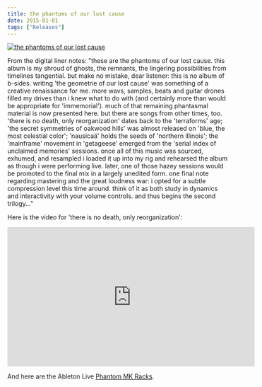 ```yaml
---
title: the phantoms of our lost cause
date: 2015-01-01
tags: ["Releases"]
---
```


[![the phantoms of our lost cause](/rm_ation/images/the-phantoms-of-our-lost-cause.jpg)](https://northerninformation.bandcamp.com/album/the-phantoms-of-our-lost-cause)

From the digital liner notes: "these are the phantoms of our lost cause. this album is my shroud of ghosts, the remnants, the lingering possibilities from timelines tangential. but make no mistake, dear listener: this is no album of b-sides. writing 'the geometrie of our lost cause' was something of a creative renaissance for me. more wavs, samples, beats and guitar drones filled my drives than i knew what to do with (and certainly more than would be appropriate for 'immemorial'). much of that remaining phantasmal material is now presented here. but there are songs from other times, too. 'there is no death, only reorganization' dates back to the 'terraforms' age; 'the secret symmetries of oakwood hills' was almost released on 'blue, the most celestial color'; 'nausicaä' holds the seeds of 'northern illinois'; the 'mainframe' movement in 'getageese' emerged from the 'serial index of unclaimed memories' sessions. once all of this music was sourced, exhumed, and resampled i loaded it up into my rig and rehearsed the album as though i were performing live. later, one of those hazey sessions would be promoted to the final mix in a largely unedited form. one final note regarding mastering and the great loudness war: i opted for a subtle compression level this time around. think of it as both study in dynamics and interactivity with your volume controls. and thus begins the second trilogy..."

Here is the video for 'there is no death, only reorganization':

<iframe width="560" height="315" src="https://www.youtube.com/embed/3LS2xn5Wnb0" frameborder="0" allow="accelerometer; autoplay; encrypted-media; gyroscope; picture-in-picture" allowfullscreen></iframe>

And here are the Ableton Live [Phantom MK Racks](https://s3.us-east-2.amazonaws.com/northerninformation/the-phantoms-mk-racks.zip).
